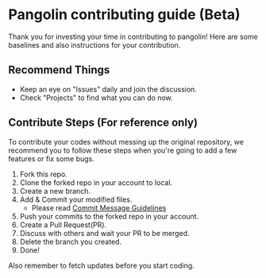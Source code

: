 # Pangolin contributing guide (Beta)
Thank you for investing your time in contributing to pangolin! 
Here are some baselines and also instructions for your contribution.

## Recommend Things
* Keep an eye on "Issues" daily and join the discussion.
* Check "Projects" to find what you can do now.

## Contribute Steps (For reference only)
To contribute your codes without messing up the original repository, we recommend you to follow these steps when you're 
going to add a few features or fix some bugs.
1. Fork this repo.
2. Clone the forked repo in your account to local.
3. Create a new branch.
4. Add & Commit your modified files.
   - Please read [Commit Message Guidelines](https://gist.github.com/robertpainsi/b632364184e70900af4ab688decf6f53)
5. Push your commits to the forked repo in your account.
6. Create a Pull Request(PR).
7. Discuss with others and wait your PR to be merged.
8. Delete the branch you created.
9. Done!

Also remember to fetch updates before you start coding. 

